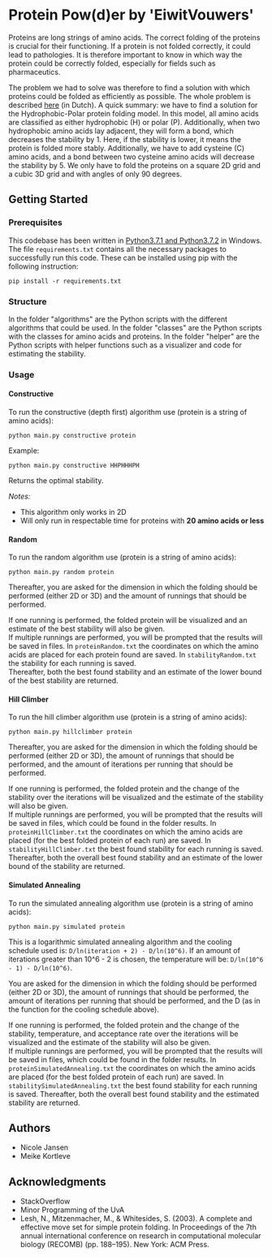 # Protein Pow(d)er by 'EiwitVouwers'
Proteins are long strings of amino acids. The correct folding of the proteins is crucial for their functioning. If a protein is not folded correctly, it could lead to pathologies. It is therefore important to know in which way the protein could be correctly folded, especially for fields such as pharmaceutics.

The problem we had to solve was therefore to find a solution with which proteins could be folded as efficiently as possible. The whole problem is described [here][1] (in Dutch). A quick summary: we have to find a solution for the Hydrophobic-Polar protein folding model. In this model, all amino acids are classified as either hydrophobic (H) or polar (P). Additionally, when two hydrophobic amino acids lay adjacent, they will form a bond, which decreases the stability by 1. Here, if the stability is lower, it means the protein is folded more stably. Additionally, we have to add cysteine (C) amino acids, and a bond between two cysteine amino acids will decrease the stability by 5. We only have to fold the proteins on a square 2D grid and a cubic 3D grid and with angles of only 90 degrees.

[1]: https://heuristieken.nl/wiki/index.php?title=Protein_Pow(d)er

## Getting Started

### Prerequisites
This codebase has been written in [Python3.7.1 and Python3.7.2](https://www.python.org/downloads/) in Windows. The file ```requirements.txt``` contains all the necessary packages to successfully run this code. These can be installed using pip with the following instruction:

```
pip install -r requirements.txt
```

### Structure
In the folder "algorithms" are the Python scripts with the different algorithms that could be used. In the folder "classes" are the Python scripts with the classes for amino acids and proteins. In the folder "helper" are the Python scripts with helper functions such as a visualizer and code for estimating the stability.

### Usage
#### Constructive
To run the constructive (depth first) algorithm use (protein is a string of amino acids):

```
python main.py constructive protein
```
Example:
```
python main.py constructive HHPHHHPH
```
Returns the optimal stability.

<i>Notes:</i>
* This algorithm only works in 2D
* Will only run in respectable time for proteins with <b>20 amino acids or less</b>


#### Random
To run the random algorithm use (protein is a string of amino acids):
```
python main.py random protein
```
Thereafter, you are asked for the dimension in which the folding should be performed (either 2D or 3D) and the amount of runnings that should be performed.

If one running is performed, the folded protein will be visualized and an estimate of the best stability will also be given.</br>
If multiple runnings are performed, you will be prompted that the results will be saved in files. In ```proteinRandom.txt``` the coordinates on which the amino acids are placed for each protein found are saved. In ```stabilityRandom.txt``` the stability for each running is saved.</br> Thereafter, both the best found stability and an estimate of the lower bound of the best stability are returned.


#### Hill Climber
To run the hill climber algorithm use (protein is a string of amino acids):
```
python main.py hillclimber protein
```
Thereafter, you are asked for the dimension in which the folding should be performed (either 2D or 3D), the amount of runnings that should be performed, and the amount of iterations per running that should be performed.

If one running is performed, the folded protein and the change of the stability over the iterations will be visualized and the estimate of the stability will also be given.</br>
If multiple runnings are performed, you will be prompted that the results will be saved in files, which could be found in the folder results. In ```proteinHillClimber.txt``` the coordinates on which the amino acids are placed (for the best folded protein of each run) are saved. In ```stabilityHillClimber.txt``` the best found stability for each running is saved. Thereafter, both the overall best found stability and an estimate of the lower bound of the stability are returned.

#### Simulated Annealing
To run the simulated annealing algorithm use (protein is a string of amino acids):
```
python main.py simulated protein
```
This is a logarithmic simulated annealing algorithm and the cooling schedule used is: ```D/ln(iteration + 2) - D/ln(10^6)```. If an amount of iterations greater than 10^6 - 2 is chosen, the temperature will be: ```D/ln(10^6 - 1) - D/ln(10^6)```.

You are asked for the dimension in which the folding should be performed (either 2D or 3D), the amount of runnings that should be performed, the amount of iterations per running that should be performed, and the D (as in the function for the cooling schedule above).

If one running is performed, the folded protein and the change of the stability, temperature, and acceptance rate over the iterations will be visualized and the estimate of the stability will also be given.</br>
If multiple runnings are performed, you will be prompted that the results will be saved in files, which could be found in the folder results. In ```proteinSimulatedAnnealing.txt``` the coordinates on which the amino acids are placed (for the best folded protein of each run) are saved. In ```stabilitySimulatedAnnealing.txt``` the best found stability for each running is saved. Thereafter, both the overall best found stability and the estimated stability are returned.


## Authors

* Nicole Jansen
* Meike Kortleve


## Acknowledgments

* StackOverflow
* Minor Programming of the UvA
* Lesh, N., Mitzenmacher, M., & Whitesides, S. (2003). A complete and effective move set for simple protein folding. In Proceedings of the 7th annual international conference on research in computational molecular biology (RECOMB) (pp. 188–195). New York: ACM Press.
